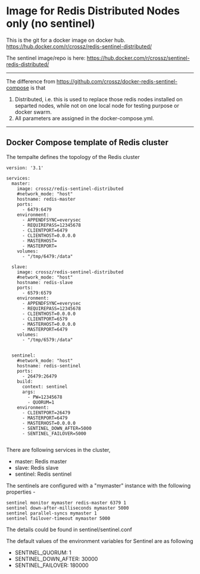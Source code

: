 # Image for Redis Distributed Nodes only (no sentinel)

This is the git for a docker image on docker hub. https://hub.docker.com/r/crossz/redis-sentinel-distributed/

The sentinel image/repo is here: https://hub.docker.com/r/crossz/sentinel-redis-distributed/

----

The difference from https://github.com/crossz/docker-redis-sentinel-compose is that 

1. Distributed, i.e. this is used to replace those redis nodes installed on separted nodes, while not on one local node for testing purpose or docker swarm. 
2. All parameters are assigned in the docker-compose.yml.

----
## Docker Compose template of Redis cluster

The tempalte defines the topology of the Redis cluster

```
version: '3.1'

services:
  master:
    image: crossz/redis-sentinel-distributed
    #network_mode: "host"
    hostname: redis-master
    ports:
      - 6479:6479
    environment:
      - APPENDFSYNC=everysec
      - REQUIREPASS=12345678
      - CLIENTPORT=6479
      - CLIENTHOST=0.0.0.0
      - MASTERHOST=
      - MASTERPORT=
    volumes:
      - "/tmp/6479:/data"

  slave:
    image: crossz/redis-sentinel-distributed
    #network_mode: "host"
    hostname: redis-slave
    ports:
      - 6579:6579
    environment:
      - APPENDFSYNC=everysec
      - REQUIREPASS=12345678
      - CLIENTHOST=0.0.0.0
      - CLIENTPORT=6579
      - MASTERHOST=0.0.0.0
      - MASTERPORT=6479
    volumes:
      - "/tmp/6579:/data"
      
      
  sentinel:
    #network_mode: "host"
    hostname: redis-sentinel
    ports:
      - 26479:26479
    build: 
      context: sentinel
      args: 
        - PW=12345678
        - QUORUM=1
    environment:
      - CLIENTPORT=26479
      - MASTERPORT=6479
      - MASTERHOST=0.0.0.0
      - SENTINEL_DOWN_AFTER=5000
      - SENTINEL_FAILOVER=5000
    

```

There are following services in the cluster,

* master: Redis master
* slave:  Redis slave
* sentinel: Redis sentinel


The sentinels are configured with a "mymaster" instance with the following properties -

```
sentinel monitor mymaster redis-master 6379 1
sentinel down-after-milliseconds mymaster 5000
sentinel parallel-syncs mymaster 1
sentinel failover-timeout mymaster 5000
```

The details could be found in sentinel/sentinel.conf

The default values of the environment variables for Sentinel are as following

* SENTINEL_QUORUM: 1
* SENTINEL_DOWN_AFTER: 30000
* SENTINEL_FAILOVER: 180000





